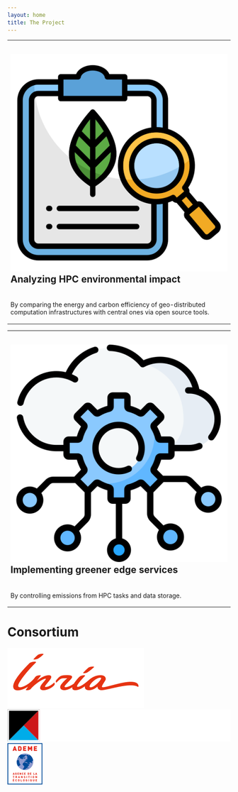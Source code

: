 ```yaml
---
layout: home
title: The Project
---
```


<div class="pulse-card-home">
  <table class="pulse-table-home">
    <tbody>
      <tr>
        <td class="pulse-table-td-home">
          <h2>
            <img src="assets/images/environmental-analysis.png" class="pulse-card-home-ico"/>
            Analyzing HPC environmental impact
          </h2>
        </td>
      </tr>
      <tr>
        <td class="pulse-table-td-home">
          <p>
            By comparing the energy and carbon efficiency of geo-distributed computation infrastructures with central ones via open source tools.
          </p>
        </td>
      </tr>
    </tbody>
  </table>
</div>
<div class="pulse-card-home">
  <table class="pulse-table-home">
    <tbody>
      <tr>
        <td class="pulse-table-td-home">
          <h2>
            <img src="assets/images/edge-computing.png" class="pulse-card-home-ico"/>
            Implementing greener edge services
          </h2>
        </td>
      </tr>
      <tr>
        <td class="pulse-table-td-home">
          <p>
            By controlling emissions from HPC tasks and data storage.
          </p>
        </td>
      </tr>
    </tbody>
  </table>
</div>



# Consortium

<div class="partners">
  <div class="partner">
    <a href="https://www.inria.fr/fr">
      <img src="assets/images/inria.png" alt="Inria"/>
    </a>
  </div>
  <div class="partner">
    <a href="https://qarnot.com">
      <img src="assets/images/qarnot.png" alt="Qarnot" class="logo-dark"/>
    </a>
  </div>
  <div class="partner">
    <a href="https://www.ademe.fr/">
      <img src="assets/images/ademe.png" alt="Ademe"/>
    </a>
  </div>
</div>
